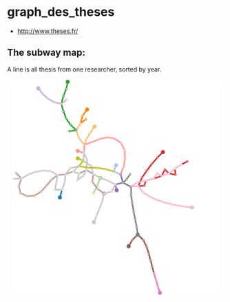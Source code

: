 # graph_des_theses

- http://www.theses.fr/


## The subway map:

A line is all thesis from one researcher, sorted by year. 

![subway map](maps/097672386.svg)